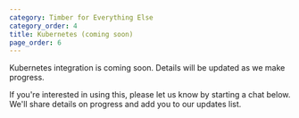 ```yaml
---
category: Timber for Everything Else
category_order: 4
title: Kubernetes (coming soon)
page_order: 6
---
```


Kubernetes integration is coming soon. Details will be updated as we make progress.

If you're interested in using this, please let us know by starting a chat below. We'll
share details on progress and add you to our updates list.